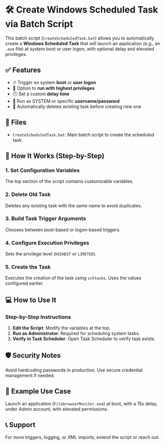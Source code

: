 # 🛠 Create Windows Scheduled Task via Batch Script

This batch script (`CreateScheduledTask.bat`) allows you to automatically create a **Windows Scheduled Task** that will launch an application (e.g., an `.exe` file) at system boot or user logon, with optional delay and elevated privileges.

## ✅ Features

- ⏱ Trigger on system **boot** or **user logon**
- 🔐 Option to **run with highest privileges**
- 🕒 Set a custom **delay time**
- 👤 Run as SYSTEM or specific **username/password**
- 🔁 Automatically deletes existing task before creating new one

## 📂 Files

- `CreateScheduledTask.bat`: Main batch script to create the scheduled task.

## 🧪 How It Works (Step-by-Step)

### 1. Set Configuration Variables

The top section of the script contains customizable variables.

### 2. Delete Old Task

Deletes any existing task with the same name to avoid duplicates.

### 3. Build Task Trigger Arguments

Chooses between boot-based or logon-based triggers.

### 4. Configure Execution Privileges

Sets the privilege level (`HIGHEST` or `LIMITED`).

### 5. Create the Task

Executes the creation of the task using `schtasks`. Uses the values configured earlier.

## 💻 How to Use It

### Step-by-Step Instructions

1. **Edit the Script**: Modify the variables at the top.
2. **Run as Administrator**: Required for scheduling system tasks.
3. **Verify in Task Scheduler**: Open Task Scheduler to verify task exists.

## 🛡 Security Notes

Avoid hardcoding passwords in production. Use secure credential management if needed.

## 🧰 Example Use Case

Launch an application (`FilebrowserMonitor.exe`) at boot, with a 15s delay, under Admin account, with elevated permissions.

## 📞 Support

For more triggers, logging, or XML imports, extend the script or reach out.

